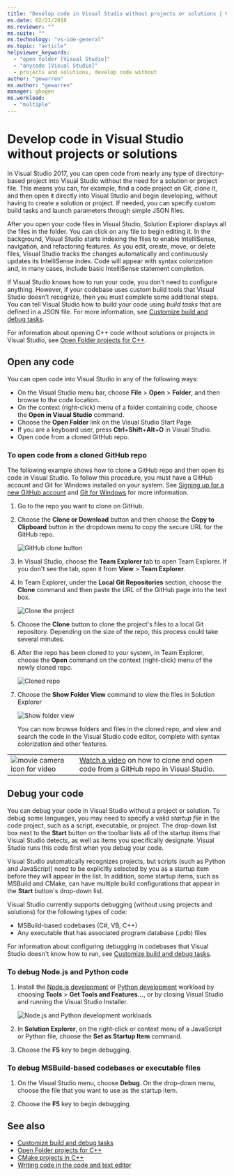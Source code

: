 ```yaml
---
title: "Develop code in Visual Studio without projects or solutions | Microsoft Docs"
ms.date: 02/21/2018
ms.reviewer: ""
ms.suite: ""
ms.technology: "vs-ide-general"
ms.topic: "article"
helpviewer_keywords:
  - "open folder [Visual Studio]"
  - "anycode [Visual Studio]"
  - projects and solutions, develop code without
author: "gewarren"
ms.author: "gewarren"
manager: ghogen
ms.workload:
  - "multiple"
---
```

# Develop code in Visual Studio without projects or solutions

In Visual Studio 2017, you can open code from nearly any type of directory-based project into Visual Studio without the need for a solution or project file. This means you can, for example, find a code project on Git, clone it, and then open it directly into Visual Studio and begin developing, without having to create a solution or project. If needed, you can specify custom build tasks and launch parameters through simple JSON files.

After you open your code files in Visual Studio, Solution Explorer displays all the files in the folder. You can click on any file to begin editing it. In the background, Visual Studio starts indexing the files to enable IntelliSense, navigation, and refactoring features. As you edit, create, move, or delete files, Visual Studio tracks the changes automatically and continuously updates its IntelliSense index. Code will appear with syntax colorization and, in many cases, include basic IntelliSense statement completion.

If Visual Studio knows how to run your code, you don't need to configure anything. However, if your codebase uses custom build tools that Visual Studio doesn't recognize, then you must complete some additional steps. You can tell Visual Studio how to build your code using *build tasks* that are defined in a JSON file. For more information, see [Customize build and debug tasks](../ide/customize-build-and-debug-tasks-in-visual-studio.md).

For information about opening C++ code without solutions or projects in Visual Studio, see [Open Folder projects for C++](/cpp/ide/non-msbuild-projects).

## Open any code

You can open code into Visual Studio in any of the following ways:

- On the Visual Studio menu bar, choose **File** > **Open** > **Folder**, and then browse to the code location.
- On the context (right-click) menu of a folder containing code, choose the **Open in Visual Studio** command.
- Choose the **Open Folder** link on the Visual Studio Start Page.
- If you are a keyboard user, press **Ctrl**+**Shift**+**Alt**+**O** in Visual Studio.
- Open code from a cloned GitHub repo.

### To open code from a cloned GitHub repo

The following example shows how to clone a GitHub repo and then open its code in Visual Studio. To follow this procedure, you must have a GitHub account and Git for Windows installed on your system. See [Signing up for a new GitHub account](https://help.github.com/articles/signing-up-for-a-new-github-account/) and [Git for Windows](https://git-for-windows.github.io/) for more information.

1. Go to the repo you want to clone on GitHub.

1. Choose the **Clone or Download** button and then choose the **Copy to Clipboard** button in the dropdown menu to copy the secure URL for the GitHub repo.

   ![GitHub clone button](./media/VSIDE_Code_Clone.png)

1. In Visual Studio, choose the **Team Explorer** tab to open Team Explorer. If you don't see the tab, open it from **View** > **Team Explorer**.

1. In Team Explorer, under the **Local Git Repositories** section, choose the **Clone** command and then paste the URL of the GitHub page into the text box.

   ![Clone the project](./media/VSIDE_Code_Clone2.png)

1. Choose the **Clone** button to clone the project's files to a local Git repository. Depending on the size of the repo, this process could take several minutes.

1. After the repo has been cloned to your system, in Team Explorer, choose the **Open** command on the context (right-click) menu of the newly cloned repo.

   ![Cloned repo](./media/VSIDE_Code_Clone3.png)

1. Choose the **Show Folder View** command to view the files in Solution Explorer

   ![Show folder view](./media/VSIDE_Code_Clone3_show.png)

   You can now browse folders and files in the cloned repo, and view and search the code in the Visual Studio code editor, complete with syntax colorization and other features.

|         |         |
|---------|---------|
|  ![movie camera icon for video](../install/media/video-icon.png "Watch a video")|    [Watch a video](https://mva.microsoft.com/en-us/training-courses/getting-started-with-visual-studio-2017-17798?l=lp3TOKD6D_6711787171) on how to clone and open code from a GitHub repo in Visual Studio. |

## Debug your code

You can debug your code in Visual Studio without a project or solution. To debug some languages, you may need to specify a valid *startup file* in the code project, such as a script, executable, or project. The drop-down list box next to the **Start** button on the toolbar lists all of the startup items that Visual Studio detects, as well as items you specifically designate. Visual Studio runs this code first when you debug your code.

Visual Studio automatically recognizes projects, but scripts (such as Python and JavaScript) need to be explicitly selected by you as a startup item before they will appear in the list. In addition, some startup items, such as MSBuild and CMake, can have multiple build configurations that appear in the **Start** button's drop-down list.

Visual Studio currently supports debugging (without using projects and solutions) for the following types of code:

- MSBuild-based codebases (C#, VB, C++)
- Any executable that has associated program database (.pdb) files

For information about configuring debugging in codebases that Visual Studio doesn't know how to run, see [Customize build and debug tasks](../ide/customize-build-and-debug-tasks-in-visual-studio.md).

### To debug Node.js and Python code

1. Install the [Node.js development](https://www.visualstudio.com/vs/node-js/) or [Python development](https://www.visualstudio.com/vs/python/) workload by choosing **Tools** > **Get Tools and Features...**, or by closing Visual Studio and running the Visual Studio Installer.

   ![Node.js and Python development workloads](media/python_nodejs_workloads.png)

1. In **Solution Explorer**, on the right-click or context menu of a JavaScript or Python file, choose the **Set as Startup Item** command.

1. Choose the **F5** key to begin debugging.

### To debug MSBuild-based codebases or executable files

1. On the Visual Studio menu, choose **Debug**. On the drop-down menu, choose the file that you want to use as the startup item.

1. Choose the **F5** key to begin debugging.

## See also

- [Customize build and debug tasks](../ide/customize-build-and-debug-tasks-in-visual-studio.md)
- [Open Folder projects for C++](/cpp/ide/non-msbuild-projects)
- [CMake projects in C++](/cpp/ide/cmake-tools-for-visual-cpp)
- [Writing code in the code and text editor](../ide/writing-code-in-the-code-and-text-editor.md)
